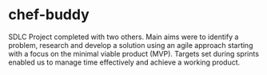 # chef-buddy
SDLC Project completed with two others.
Main aims were to identify a problem, research and develop a solution using an agile approach starting with a focus on the
minimal viable product (MVP). Targets set during sprints enabled us to manage time effectively and achieve a working product.
